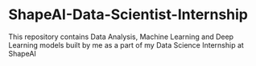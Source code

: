 # ShapeAI-Data-Scientist-Internship
This repository contains Data Analysis, Machine Learning and Deep Learning models built by me as a part of my Data Science Internship at ShapeAI
